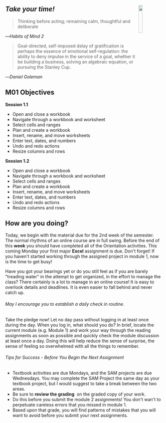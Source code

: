 ## _Take your time!_ <img align="right" src="../images/habits/managing_impulsivity.jpg" width="15%" height="15%" />

> Thinking before acting; remaining calm, thoughtful and deliberate

—_Habits of Mind 2_

> Goal-directed, self-imposed delay of gratification is perhaps the essence of emotional self-regulation: the ability to deny impulse in the service of a goal, whether it be building a business, solving an algebraic equation, or pursuing the Stanley Cup.

—_Daniel Goleman_

## M01 Objectives
**Session 1.1**
- Open and close a workbook
-   Navigate through a workbook and worksheet
-   Select cells and ranges
-   Plan and create a workbook
-   Insert, rename, and move worksheets
-   Enter text, dates, and numbers
-   Undo and redo actions
-   Resize columns and rows

**Session 1.2**
- Open and close a workbook
-   Navigate through a workbook and worksheet
-   Select cells and ranges
-   Plan and create a workbook
-   Insert, rename, and move worksheets
-   Enter text, dates, and numbers
-   Undo and redo actions
-   Resize columns and rows

## How are you doing?
Today, we begin with the material due for the 2nd week of the semester. The normal rhythms of an online course are in full swing. Before the end of this **week** you should have completed all of the Orientation activities. This coming Monday your first major **Excel** assignment is due. Don't forget! If you haven't started working through the assigned project in module 1, now is the time to get busy!

Have you got your bearings yet or do you still feel as if you are barely "treading water" in the attempt to get organized, in the effort to manage the class? There certainly is a lot to manage in an online course! It is easy to overlook details and deadlines. It is even easier to fall behind and never catch up.

###### May I encourage you to establish a daily check in routine.
Take the pledge now! Let no day pass without logging in at least once during the day. When you log in, what should you do? In brief, locate the current module (e.g. Module 1) and work your way through the reading assignments as soon as possible and quickly check the module discussion at least once a day. Doing this will help reduce the sense of surprise, the sense of feeling so overwhelmed with all the things to remember.

###### Tips for Success - Before You Begin the Next Assignment
- Textbook activities are due Mondays, and the SAM projects are due Wednesdays. You may complete the SAM Project the same day as your textbook project, but I would suggest to take a break between the two areas.  
- Be sure to **review the grading**  on the graded copy of your work. 
- Do this before you submit the module 2 assignments! You don't wan't to perpetuate careless errors that you missed in module 1.
- Based upon that grade, you will find patterns of mistakes that you will want to avoid before you submit your next assignments.
